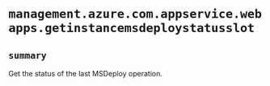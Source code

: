 # `management.azure.com.appservice.webapps.getinstancemsdeploystatusslot`

## `summary`
Get the status of the last MSDeploy operation.


